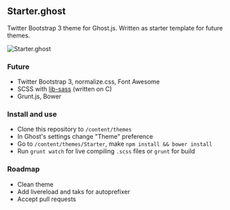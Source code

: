 ##  Starter.ghost
Twitter Bootstrap 3 theme for Ghost.js.
Written as starter template for future themes.

![Starter.ghost][1]

### Future

 - Twitter Bootstrap 3, normalize.css, Font Awesome
 - SCSS with [lib-sass][2] (written on C)
 - Grunt.js, Bower
 
### Install and use
 - Clone this repository to `/content/themes`
 - In Ghost's settings change "Theme" preference
 - Go to ``/content/themes/Starter``, make ``npm install && bower install``
 - Run ``grunt watch`` for live compiling ``.scss`` files or ``grunt`` for build
 
### Roadmap
 - Clean theme
 - Add livereload and taks for autoprefixer
 - Accept pull requests


  [1]: http://gm4.in/i/fgl.png
  [2]: http://libsass.org/